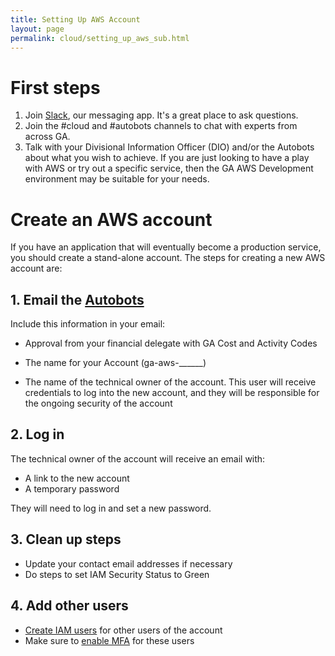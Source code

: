 ```yaml
---
title: Setting Up AWS Account
layout: page
permalink: cloud/setting_up_aws_sub.html
---
```


# First steps

1. Join [Slack](https://geoscience-australia.slack.com/signup), our messaging app. It's a great place to ask questions.
2. Join the #cloud and #autobots channels to chat with experts from across GA.
3. Talk with your Divisional Information Officer (DIO) and/or the Autobots about what you wish to achieve. If you are just looking to have a play with AWS or try out a specific service, then the GA AWS Development environment may be suitable for your needs.

# Create an AWS account

If you have an application that will eventually become a production service, you should create a stand-alone account. The steps for creating a new AWS account are:

## 1. Email the [Autobots](mailto:autobots@ga.gov.au)

Include this information in your email:

  * Approval from your financial delegate with GA Cost and Activity Codes
  
  * The name for your Account (ga-aws-______)
  
  * The name of the technical owner of the account. This user will receive credentials to log into the new account, and they will be responsible for the ongoing security of the account

## 2. Log in

The technical owner of the account will receive an email with:
* A link to the new account
* A temporary password

They will need to log in and set a new password.
  
## 3. Clean up steps 

 * Update your contact email addresses if necessary
 * Do steps to set IAM Security Status to Green

## 4. Add other users
 
 * [Create IAM users](https://docs.aws.amazon.com/IAM/latest/UserGuide/id_users_create.html) for other users of the account
 * Make sure to [enable MFA](https://docs.aws.amazon.com/IAM/latest/UserGuide/id_credentials_mfa.html) for these users
